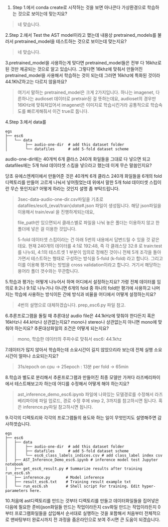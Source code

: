 1. Step 1.에서 conda create로 시작하는 것을 보면 아나콘다 가상환경으로 학습하는 것으로 보이는데 맞는지요?
> 네 맞습니다.

2.Step 2.에서 Test the AST model이라고 했는데 내용상 pretrained_models를 불러서 pretrained_model을 테스트하는 것으로 보이는데 맞는지요?

> 네 맞습니다.

3.pretrained_model을 사용하는게 맞다면 pretrained_model들은 전부 다 16khz로 된 것만 제공되는 것으로 알고 있습니다. 그렇다면 16khz에 맞춰서 만들어진 pretrained_model을 사용해서 학습하는 것이 되는데 그러면 16khz에 특화된 것이라 44.1KhZ하고는 다르지 않을까요?


> 여기서 말하는 pretrained_model은 크게 2가지입니다. 하나는 imagenet, 다른하나는 audioset 데이터로 pretrain된 걸 뜻하는데요, audioset의 경우만 16KHz에 맞춰져있어서 imagenet은 이미지로 학습시킨거라 공통적으로 학습속도를 빠르게해줘서 이건 true로 둡니다. 

4.Step 3.에서 data를 
```
egs
├── esc6
│   └── data                
│        ├── audio-one-dir  # add this dataset folder
│        └── datafiles      # add 5-fold dataset scheme
```
audio-one-dir에는 40개씩 6개 클라스 240개 화일들을 그대로 다 넣으면 되고
datafiles에는 5개  fold 데이터셋 스킴을 넣으라고 했는데 이게 무슨 말씀인지요?

당초 유에스엔케이에서 만들어준 것은 40개씩 6개 클라스 240개 화일들을 6개의 fold 디렉토리를 만들어 고르게 나눠서 넣어줬었는데 위에서 말한 5개 fold 데이터셋 스킴이란 무슨 뜻인지요? 어떻게 하라는 것인지 설명 좀 부탁드립니다.

> 3sec-data-audio-one-dir.csv파일을 기초로 datafiles/esc6_{eval/train}_data_#.json 파일이 생성됩니다. 해당 json파일을 이용해서 train/eval 을 진행하게되는데요, 
> 
> file_path만 있으면되서  클래스별로 파일을 나눠 놓은 폴더는 이용하지 않고 한 폴더에 넣은 걸 이용한 것입니다. 
>
> 5-fold 데이터셋 스킴이라는 건 아래 5번의 내용에서 답변드릴 수 있을 것 같은데요. 현재 240개의 데이터를 4:1로 192:48, 즉 각 클래스당 32:8
로 train:test를 나누되, 4:1의 테스트셋 1 부분이 임의로 정해진 것이니 전체 5개 조각을 돌아가면서 테스트하는 형태로 구성하는 방식을 5-fold (k-fold) 라고 합니다. 그리고 이를 이용해 평가하는 방법을 cross validation이라고 합니다. 거기서 해당하는 용어라 폴더 갯수와는 무관합니다. 

5.학습과 평가는 어떻게 나누어서 하며 어디에서 설정하는지요?
가령 전체 데이터를 임의로 8:2나 9:1로 나누거나 아니면 6개의 fold 중 하나의  fold만 평가에 사용하고 나머지는 학습에 사용하는 방식이든 간에 방식과 비율을 어디에서 어떻게 설정하는지요?
> 4번의 설명으로 대체하겠습니다. prep_esc6.py 파일 참고. 

6.추론프로그램을 돌릴 때 추론대상 audio file은 44.1kHz에 맞춰야 한다든지 혹은 16kHz나 44.kHz나 상관없는지요? mono나 stereo나 상관없는지 아니면 mono에 맞춰야 하는지요? 추론대상화일의 조건은 어떻게 되는지요?
> mono, 학습한 데이터의 주파수로 맞춰서 esc6: 44.1khz
 
7.데이터가 많지 않아서 학습하는데 소요시간이 길지 않았으리라 보는데 전체 실행 소요시간이 얼마나 소요되는지요?
> 31s/epoch on cpu -> 25epoch : 13분 per fold -> 65min
 
8.학습과 별도로 분리해서 추론프로그램과 만들어진 최종 모델만 가져다 라즈베리파이에서 테스트해보고자 하는데 어디를 수정해서 어떻게 해야 하는지요? 
> ast_inference_demo_esc6.ipynb 파일에 나와있는 모델경로를 수정해서 라즈베리파이에 파일 업로드, 경로 수정 후에  step 2, 3까지를 참고하시면 됩니다. 혹은 inference.py파일 참고하시면 됩니다. 
 
9.각각의 디렉토리와 각각의 프로그램들의 용도와 하는 일이 무엇인지도 설명해주면 감사하겟습니다.

```text
egs
├── esc6
│   ├── data                
│   │    ├── audio-one-dir  # add this dataset folder
│   │    ├── datafiles      # add 5-fold dataset scheme
│   │    └── esc6_class_labels_indices.csv # add class_label index csv 
│   ├── AST_Inference_Demo_esc6.ipynb # inference model test Jupyter notebook
│   ├── get_esc6_result.py # Summarize results after training run_esc6.sh
│   ├── inference.py       # Model inference 
│   ├── result_esc6.txt    # Training result example txt
│   └── run_esc6.sh        # Shell script For training. Edit hyper-parameters here.
```

10.처음에 ast디렉토리를 만드는 것부터 디렉토리를 만들고 데이터화일들을 집어넣은 다음에 필요한 준비(json화일들 만드는 작업이라든지 csv화일 만드는 작업이라든지 0부터 프로그램화일들을 삽입해서 순서대로 실행하는 것을 포함해서 처음부터 전체적으로 맨바탕부터 완료시까지 전 과정을 줌온라인으로 보여 주시면 큰 도움이 되겠습니다.
